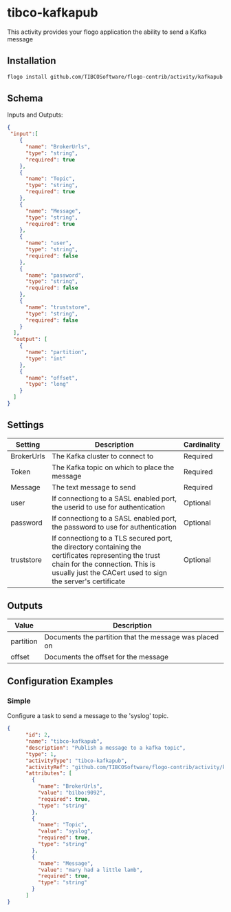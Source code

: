 # tibco-kafkapub
This activity provides your flogo application the ability to send a Kafka message


## Installation

```bash
flogo install github.com/TIBCOSoftware/flogo-contrib/activity/kafkapub
```

## Schema
Inputs and Outputs:

```json
{
 "input":[
    {
      "name": "BrokerUrls",
      "type": "string",
      "required": true
    },
    {
      "name": "Topic",
      "type": "string",
      "required": true
    },
    {
      "name": "Message",
      "type": "string",
      "required": true
    },
    {
      "name": "user",
      "type": "string",
      "required": false
    },
    {
      "name": "password",
      "type": "string",
      "required": false
    },
    {
      "name": "truststore",
      "type": "string",
      "required": false
    }
  ],
  "output": [
    {
      "name": "partition",
      "type": "int"
    },
    {
      "name": "offset",
      "type": "long"
    }
  ]
}
```
## Settings
| Setting    | Description                                                                                                                                                                                             | Cardinality |
|------------|---------------------------------------------------------------------------------------------------------------------------------------------------------------------------------------------------------|-------------|
| BrokerUrls | The Kafka cluster to connect to                                                                                                                                                                         | Required    |
| Token      | The Kafka topic on which to place the message                                                                                                                                                           | Required    |
| Message    | The text message to send                                                                                                                                                                                | Required    |
| user       | If connectiong to a SASL enabled port, the userid to use for authentication                                                                                                                             | Optional    |
| password   | If connectiong to a SASL enabled port, the password to use for authentication                                                                                                                           | Optional    |
| truststore | If connectiong to a TLS secured port, the directory containing the certificates representing the trust chain for the connection.  This is usually just the CACert used to sign the server's certificate | Optional    |

## Outputs
| Value     | Description                                            |
|-----------|--------------------------------------------------------|
| partition | Documents the partition that the message was placed on |
| offset    | Documents the offset for the message                   |

## Configuration Examples
### Simple
Configure a task to send a message to the 'syslog' topic.


```json
{
      "id": 2,
      "name": "tibco-kafkapub",
      "description": "Publish a message to a kafka topic",
      "type": 1,
      "activityType": "tibco-kafkapub",
      "activityRef": "github.com/TIBCOSoftware/flogo-contrib/activity/kafkapub",
      "attributes": [
        {
          "name": "BrokerUrls",
          "value": "bilbo:9092",
          "required": true,
          "type": "string"
        },
        {
          "name": "Topic",
          "value": "syslog",
          "required": true,
          "type": "string"
        },
        {
          "name": "Message",
          "value": "mary had a little lamb",
          "required": true,
          "type": "string"
        }
      ]
}
```

